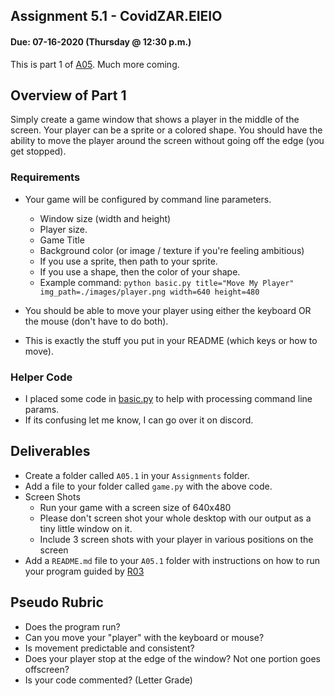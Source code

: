 ## Assignment 5.1 - CovidZAR.EIEIO
#### Due: 07-16-2020 (Thursday @ 12:30 p.m.)

This is part 1 of [A05](../A05/README.md). Much more coming.

## Overview of Part 1

Simply create a game window that shows a player in the middle of the screen. Your player can be a sprite or a colored shape. You should have the ability to move the player around the screen without going off the edge (you get stopped).


### Requirements
- Your game will be configured by command line parameters.
  - Window size (width and height)
  - Player size.
  - Game Title
  - Background color (or image / texture if you're feeling ambitious)
  - If you use a sprite, then path to your sprite.
  - If you use a shape, then the color of your shape.
  - Example command: `python basic.py title="Move My Player" img_path=./images/player.png width=640 height=480`

- You should be able to move your player using either the keyboard OR the mouse (don't have to do both).
- This is exactly the stuff you put in your README (which keys or how to move).


### Helper Code

- I placed some code in [basic.py](basic.py) to help with processing command line params.
- If its confusing let me know, I can go over it on discord.


## Deliverables

- Create a folder called `A05.1` in your `Assignments` folder.
- Add a file to your folder called `game.py` with the above code.
- Screen Shots
  - Run your game with a screen size of 640x480
  - Please don't screen shot your whole desktop with our output as a tiny little window on it.
  - Include 3 screen shots with your player in various positions on the screen
- Add a `README.md` file to your `A05.1` folder with instructions on how to run your program guided by [R03](../../Resources/R03/README.md)


## Pseudo Rubric

- Does the program run?
- Can you move your "player" with the keyboard or mouse?
- Is movement predictable and consistent?
- Does your player stop at the edge of the window? Not one portion goes offscreen?
- Is your code commented? (Letter Grade)


